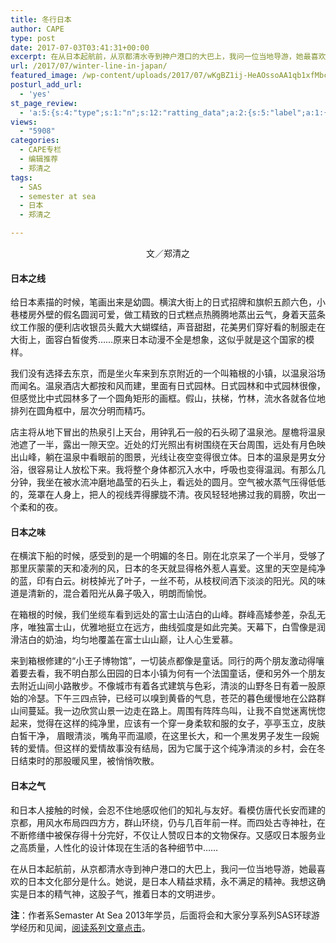 ```yaml
---
title: 冬行日本
author: CAPE
type: post
date: 2017-07-03T03:41:31+00:00
excerpt: 在从日本起航前，从京都清水寺到神户港口的大巴上，我问一位当地导游，她最喜欢的日本文化部分是什么。她说，是日本人精益求精，永不满足的精神。我想这确实是日本的精气神，这股子气，推着日本的文明进步。
url: /2017/07/winter-line-in-japan/
featured_image: /wp-content/uploads/2017/07/wKgBZ1ij-HeAOssoAA1qb1xfMbc26.jpeg
posturl_add_url:
  - 'yes'
st_page_review:
  - 'a:5:{s:4:"type";s:1:"n";s:12:"ratting_data";a:2:{s:5:"label";a:1:{i:0;s:0:"";}s:5:"score";a:1:{i:0;s:1:"0";}}s:7:"postion";s:2:"tl";s:5:"title";s:0:"";s:11:"score_label";s:0:"";}'
views:
  - "5908"
categories:
  - CAPE专栏
  - 编辑推荐
  - 郑清之
tags:
  - SAS
  - semester at sea
  - 日本
  - 郑清之

---
```

<p style="text-align: center;">
  文／郑清之
</p>

#### 日本之线

给日本素描的时候，笔画出来是幼圆。横滨大街上的日式招牌和旗帜五颜六色，小巷楼房外壁的假名圆润可爱，做工精致的日式糕点热腾腾地蒸出云气，身着天蓝条纹工作服的便利店收银员头戴大大蝴蝶结，声音甜甜，花美男们穿好看的制服走在大街上，面容白皙俊秀……原来日本动漫不全是想象，这似乎就是这个国家的模样。

我们没有选择去东京，而是坐火车来到东京附近的一个叫箱根的小镇，以温泉浴场而闻名。温泉酒店大都按和风而建，里面有日式园林。日式园林和中式园林很像，但感觉比中式园林多了一个圆角矩形的画框。假山，扶梯，竹林，流水各就各位地排列在圆角框中，层次分明而精巧。

店主将从地下冒出的热泉引上天台，用钟乳石一般的石头砌了温泉池。屋檐将温泉池遮了一半，露出一隙天空。近处的灯光照出有树围绕在天台周围，远处有月色映出山峰，躺在温泉中看眼前的图景，光线让夜空变得很立体。日本的温泉是男女分浴，很容易让人放松下来。我将整个身体都沉入水中，呼吸也变得温润。有那么几分钟，我坐在被水流冲磨地晶莹的石头上，看远处的圆月。空气被水蒸气压得低低的，笼罩在人身上，把人的视线弄得朦胧不清。夜风轻轻地拂过我的肩膀，吹出一个柔和的夜。

#### 日本之味

在横滨下船的时候，感受到的是一个明媚的冬日。刚在北京呆了一个半月，受够了那里灰蒙蒙的天和凌冽的风，日本的冬天就显得格外惹人喜爱。这里的天空是纯净的蓝，印有白云。树枝掉光了叶子，一丝不苟，从枝杈间洒下淡淡的阳光。风的味道是清新的，混合着阳光从鼻子吸入，明朗而愉悦。

在箱根的时候，我们坐缆车看到远处的富士山洁白的山峰。群峰高矮参差，杂乱无序，唯独富士山，优雅地挺立在远方，曲线弧度是如此完美。天幕下，白雪像是润滑洁白的奶油，均匀地覆盖在富士山山巅，让人心生爱慕。

来到箱根修建的“小王子博物馆”，一切装点都像是童话。同行的两个朋友激动得嚷着要去看，我不明白那么田园的日本小镇为何有一个法国童话，便和另外一个朋友去附近山间小路散步。不像城市有着各式建筑与色彩，清淡的山野冬日有着一股原始的冷瑟。下午三四点钟，已经可以嗅到黄昏的气息，苍茫的暮色缓慢地在公路群山间蔓延。我一边欣赏山景一边走在路上。周围有阵阵鸟叫，让我不自觉迷离恍惚起来，觉得在这样的纯净里，应该有一个穿一身柔软和服的女子，亭亭玉立，皮肤白皙干净， 眉眼清淡，嘴角平而温顺，在这里长大，和一个黑发男子发生一段婉转的爱情。但这样的爱情故事没有结局，因为它属于这个纯净清淡的乡村，会在冬日结束时的那股暖风里，被悄悄吹散。

#### 日本之气

和日本人接触的时候，会忍不住地感叹他们的知礼与友好。看模仿唐代长安而建的京都，用风水布局四四方方，群山环绕，仍与几百年前一样。而四处古寺神社，在不断修缮中被保存得十分完好，不仅让人赞叹日本的文物保存。又感叹日本服务业之高质量，人性化的设计体现在生活的各种细节中……

在从日本起航前，从京都清水寺到神户港口的大巴上，我问一位当地导游，她最喜欢的日本文化部分是什么。她说，是日本人精益求精，永不满足的精神。我想这确实是日本的精气神，这股子气，推着日本的文明进步。

**注**：作者系Semaster At Sea 2013年学员，后面将会和大家分享系列SAS环球游学经历和见闻，[阅读系列文章点击][1]。


 [1]: http://hicape.com/category/column/zhengqingzhi/

